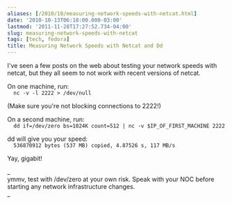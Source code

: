 ```yaml
---
aliases: [/2010/10/measuring-network-speeds-with-netcat.html]
date: '2010-10-13T06:18:00.000-03:00'
lastmod: '2011-11-28T17:27:52.734-04:00'
slug: measuring-network-speeds-with-netcat
tags: [tech, fedora]
title: Measuring Network Speeds with Netcat and Dd
---
```


I've seen a few posts on the web about testing your network speeds with
netcat, but they all seem to not work with recent versions of netcat.  
  
On one machine, run:  
`  
nc -v -l 2222 > /dev/null  
`  
  
(Make sure you're not blocking connections to 2222!)  
  
On a second machine, run:  
`  
dd if=/dev/zero bs=1024K count=512 | nc -v $IP_OF_FIRST_MACHINE 2222  
`  
  
dd will give you your speed:  
`  
536870912 bytes (537 MB) copied, 4.87526 s, 117 MB/s  
`  
  
Yay, gigabit!  
  
_  
ymmv, test with /dev/zero at your own risk. Speak with your NOC before
starting any network infrastructure changes.  
_

